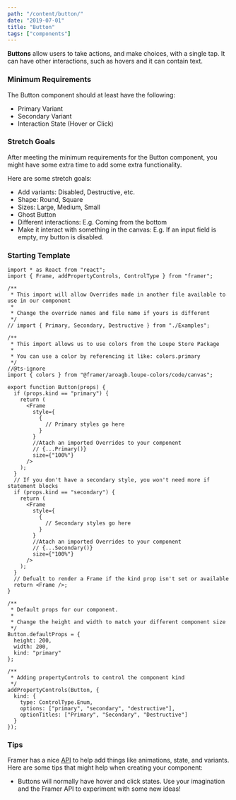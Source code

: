 ```yaml
---
path: "/content/button/"
date: "2019-07-01"
title: "Button"
tags: ["components"]
---
```


**Buttons** allow users to take actions, and make choices, with a single tap. It can have other interactions, such as hovers and it can contain text.

### Minimum Requirements

The Button component should at least have the following:

- Primary Variant
- Secondary Variant
- Interaction State (Hover or Click)

### Stretch Goals

After meeting the minimum requirements for the Button component, you might have some extra time to add some extra functionality.

Here are some stretch goals:

- Add variants: Disabled, Destructive, etc.
- Shape: Round, Square
- Sizes: Large, Medium, Small
- Ghost Button
- Different interactions: E.g. Coming from the bottom
- Make it interact with something in the canvas: E.g. If an input field is empty, my button is disabled.

### Starting Template

```tsx
import * as React from "react";
import { Frame, addPropertyControls, ControlType } from "framer";

/**
 * This import will allow Overrides made in another file available to use in our component
 *
 * Change the override names and file name if yours is different
 */
// import { Primary, Secondary, Destructive } from "./Examples";

/**
 * This import allows us to use colors from the Loupe Store Package
 *
 * You can use a color by referencing it like: colors.primary
 */
//@ts-ignore
import { colors } from "@framer/aroagb.loupe-colors/code/canvas";

export function Button(props) {
  if (props.kind == "primary") {
    return (
      <Frame
        style={
          {
            // Primary styles go here
          }
        }
        //Atach an imported Overrides to your component
        // {...Primary()}
        size={"100%"}
      />
    );
  }
  // If you don't have a secondary style, you won't need more if statement blocks
  if (props.kind == "secondary") {
    return (
      <Frame
        style={
          {
            // Secondary styles go here
          }
        }
        //Atach an imported Overrides to your component
        // {...Secondary()}
        size={"100%"}
      />
    );
  }
  // Defualt to render a Frame if the kind prop isn't set or available
  return <Frame />;
}

/**
 * Default props for our component.
 *
 * Change the height and width to match your different component size
 */
Button.defaultProps = {
  height: 200,
  width: 200,
  kind: "primary"
};

/**
 * Adding propertyControls to control the component kind
 */
addPropertyControls(Button, {
  kind: {
    type: ControlType.Enum,
    options: ["primary", "secondary", "destructive"],
    optionTitles: ["Primary", "Secondary", "Destructive"]
  }
});
```

### Tips

Framer has a nice [API](https://www.framer.com/api/) to help add things like animations, state, and variants. Here are some tips that might help when creating your component:

- Buttons will normally have hover and click states. Use your imagination and the Framer API to experiment with some new ideas!
